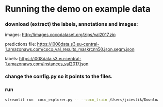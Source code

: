 # Running the demo on example data

### download (extract) the labels, annotations and images:

images: 
http://images.cocodataset.org/zips/val2017.zip

predictions file: 
https://i008data.s3.eu-central-1.amazonaws.com/coco_val_results_maskrcnn50.json.segm.json

labels:
https://i008data.s3.eu-central-1.amazonaws.com/instances_val2017.json

### change the config.py so it points to the files.


### run 
```bash
streamlit run  coco_explorer.py -- --coco_train /Users/jcieslik/Downloads/annotations/instances_val2017.json --coco_predictions /Users/jcieslik/coco_val_results_maskrcnn50.json.segm.json  --images_path /Users/jcieslik/Downloads/val2017/
```


